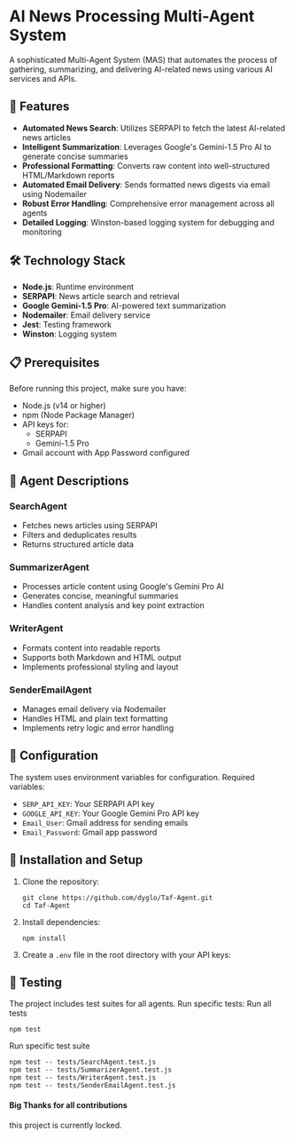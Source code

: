 # AI News Processing Multi-Agent System

A sophisticated Multi-Agent System (MAS) that automates the process of gathering, summarizing, and delivering AI-related news using various AI services and APIs.

## 🌟 Features

- **Automated News Search**: Utilizes SERPAPI to fetch the latest AI-related news articles
- **Intelligent Summarization**: Leverages Google's Gemini-1.5 Pro AI to generate concise summaries
- **Professional Formatting**: Converts raw content into well-structured HTML/Markdown reports
- **Automated Email Delivery**: Sends formatted news digests via email using Nodemailer
- **Robust Error Handling**: Comprehensive error management across all agents
- **Detailed Logging**: Winston-based logging system for debugging and monitoring

## 🛠️ Technology Stack

- **Node.js**: Runtime environment
- **SERPAPI**: News article search and retrieval
- **Google Gemini-1.5 Pro**: AI-powered text summarization
- **Nodemailer**: Email delivery service
- **Jest**: Testing framework
- **Winston**: Logging system

## 📋 Prerequisites

Before running this project, make sure you have:

- Node.js (v14 or higher)
- npm (Node Package Manager)
- API keys for:
  - SERPAPI
  - Gemini-1.5 Pro
- Gmail account with App Password configured


## 🤖 Agent Descriptions

### SearchAgent
- Fetches news articles using SERPAPI
- Filters and deduplicates results
- Returns structured article data

### SummarizerAgent
- Processes article content using Google's Gemini Pro AI
- Generates concise, meaningful summaries
- Handles content analysis and key point extraction

### WriterAgent
- Formats content into readable reports
- Supports both Markdown and HTML output
- Implements professional styling and layout

### SenderEmailAgent
- Manages email delivery via Nodemailer
- Handles HTML and plain text formatting
- Implements retry logic and error handling

## 📝 Configuration

The system uses environment variables for configuration. Required variables:

- `SERP_API_KEY`: Your SERPAPI API key
- `GOOGLE_API_KEY`: Your Google Gemini Pro API key
- `Email_User`: Gmail address for sending emails
- `Email_Password`: Gmail app password

## 🚀 Installation and Setup

1. Clone the repository:
   ```
   git clone https://github.com/dyglo/Taf-Agent.git
   cd Taf-Agent
   ```
2. Install dependencies:
   ```
   npm install
   ```
   
3. Create a `.env` file in the root directory with your API keys:
   
## 🧪 Testing

The project includes test suites for all agents. Run specific tests:
Run all tests
```
npm test
```
Run specific test suite
```
npm test -- tests/SearchAgent.test.js
npm test -- tests/SummarizerAgent.test.js
npm test -- tests/WriterAgent.test.js
npm test -- tests/SenderEmailAgent.test.js
```

#### Big Thanks for all contributions 
this project is currently locked.


